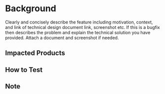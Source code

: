 # Background

Clearly and concisely describe the feature including motivation, context, and link of technical design document link, screenshot etc.
If this is a bugfix then describes the problem and explain the technical solution you have provided. Attach a document and screenshot if needed.

## Impacted Products

## How to Test

## Note
